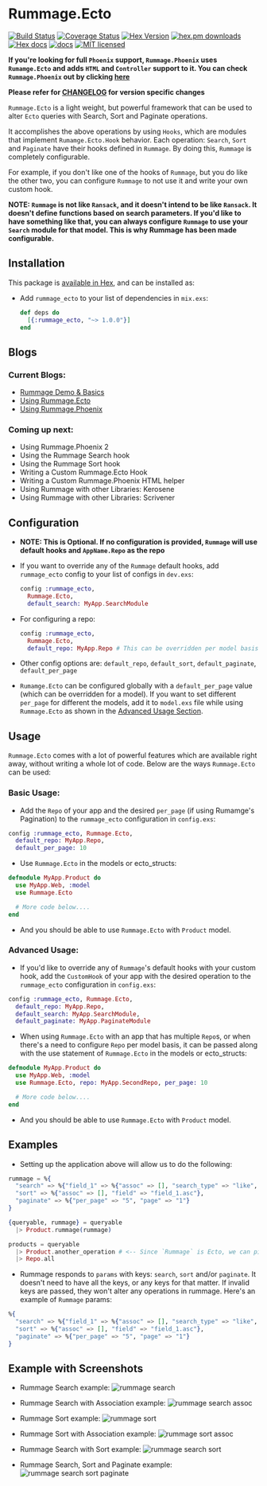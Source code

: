 # Rummage.Ecto

[![Build Status](https://travis-ci.org/Excipients/rummage_ecto.svg?branch=master)](https://travis-ci.org/Excipients/rummage_ecto)
[![Coverage Status](https://coveralls.io/repos/github/Excipients/rummage_ecto/badge.svg?branch=master)](https://coveralls.io/github/Excipients/rummage_ecto?branch=master)
[![Hex Version](http://img.shields.io/hexpm/v/rummage_ecto.svg?style=flat)](https://hex.pm/packages/rummage_ecto)
[![hex.pm downloads](https://img.shields.io/hexpm/dt/rummage_ecto.svg)](https://hex.pm/packages/rummage_ecto)
[![Hex docs](http://img.shields.io/badge/hex.pm-docs-green.svg?style=flat)](https://hexdocs.pm/rummage_ecto)
[![docs](https://inch-ci.org/github/Excipients/rummage_ecto.svg)](http://inch-ci.org/github/Excipients/rummage_ecto)
[![MIT licensed](https://img.shields.io/badge/license-MIT-blue.svg)](https://raw.githubusercontent.com/Excipients/rummage_ecto/master/LICENSE)

**If you're looking for full `Phoenix` support, `Rummage.Phoenix` uses `Rumamge.Ecto` and adds `HTML` and `Controller` support
to it. You can check `Rummage.Phoenix` out by clicking [here](https://github.com/Excipients/rummage_phoenix)**

**Please refer for [CHANGELOG](CHANGELOG.md) for version specific changes**

`Rummage.Ecto` is a light weight, but powerful framework that can be used to alter `Ecto` queries with Search, Sort and Paginate operations.

It accomplishes the above operations by using `Hooks`, which are modules that implement `Rumamge.Ecto.Hook` behavior.
Each operation: `Search`, `Sort` and `Paginate` have their hooks defined in `Rummage`. By doing this, `Rummage` is completely
configurable.

For example, if you don't like one of the hooks of `Rummage`, but you do like the other two, you can configure `Rummage` to not use it and write your own custom
hook.

**NOTE: `Rummage` is not like `Ransack`, and it doesn't intend to be like `Ransack`. It doesn't define functions based on search parameters.
If you'd like to have something like that, you can always configure `Rummage` to use your `Search` module for that model. This
is why Rummage has been made configurable.**

## Installation

This package is [available in Hex](https://hexdocs.pm/rummage_ecto/), and can be installed as:

  - Add `rummage_ecto` to your list of dependencies in `mix.exs`:

    ```elixir
    def deps do
      [{:rummage_ecto, "~> 1.0.0"}]
    end
    ```

## Blogs

### Current Blogs:

  - [Rummage Demo & Basics](https://medium.com/@aditya7iyengar/searching-sorting-and-pagination-in-elixir-phoenix-with-rummage-part-1-933106ec50ca#.der0yrnvq)
  - [Using Rummage.Ecto](https://medium.com/@aditya7iyengar/searching-sorting-and-pagination-in-elixir-phoenix-with-rummage-part-2-8e36558984c2#.vviioi5ia)
  - [Using Rummage.Phoenix](https://medium.com/@aditya7iyengar/searching-sorting-and-pagination-in-elixir-phoenix-with-rummage-part-3-7cf5023bc226#.q08478ud2)

### Coming up next:

  - Using Rummage.Phoenix 2
  - Using the Rummage Search hook
  - Using the Rummage Sort hook
  - Writing a Custom Rummage.Ecto Hook
  - Writing a Custom Rummage.Phoenix HTML helper
  - Using Rummage with other Libraries: Kerosene
  - Using Rummage with other Libraries: Scrivener

## Configuration

  - **NOTE: This is Optional. If no configuration is provided, `Rummage` will use default hooks and `AppName.Repo` as the repo**
  - If you want to override any of the `Rummage` default hooks,
    add `rummage_ecto` config to your list of configs in `dev.exs`:

    ```elixir
    config :rummage_ecto,
      Rummage.Ecto,
      default_search: MyApp.SearchModule
    ```

  - For configuring a repo:

    ```elixir
    config :rummage_ecto,
      Rummage.Ecto,
      default_repo: MyApp.Repo # This can be overridden per model basis, if need be.
    ```

  - Other config options are: `default_repo`, `default_sort`, `default_paginate`, `default_per_page`

  - `Rumamge.Ecto` can be configured globally with a `default_per_page` value (which can be overridden for a model).
    If you want to set different `per_page` for different the models, add it to `model.exs` file while using `Rummage.Ecto`
    as shown in the [Advanced Usage Section](#advanced-usage).


## Usage

`Rummage.Ecto` comes with a lot of powerful features which are available right away, without writing a whole lot of code.
Below are the ways `Rummage.Ecto` can be used:

### Basic Usage:

  - Add the `Repo` of your app and the desired `per_page` (if using Rumamge's Pagination) to the `rummage_ecto` configuration in `config.exs`:

  ```elixir
  config :rummage_ecto, Rummage.Ecto,
    default_repo: MyApp.Repo,
    default_per_page: 10
  ```

  - Use `Rummage.Ecto` in the models or ecto_structs:

  ```elixir
  defmodule MyApp.Product do
    use MyApp.Web, :model
    use Rummage.Ecto

    # More code below....
  end
  ```

  - And you should be able to use `Rummage.Ecto` with `Product` model.

### Advanced Usage:

  - If you'd like to override any of `Rummage`'s default hooks with your custom hook, add the `CustomHook` of your app with the desired operation to the
  `rummage_ecto` configuration in `config.exs`:

  ```elixir
  config :rummage_ecto, Rummage.Ecto,
    default_repo: MyApp.Repo,
    default_search: MyApp.SearchModule,
    default_paginate: MyApp.PaginateModule
  ```

  - When using `Rummage.Ecto` with an app that has multiple `Repo`s, or when there's a need to configure `Repo` per model basis, it can be passed along with
  the use statement of `Rummage.Ecto` in the models or ecto_structs:

  ```elixir
  defmodule MyApp.Product do
    use MyApp.Web, :model
    use Rummage.Ecto, repo: MyApp.SecondRepo, per_page: 10

    # More code below....
  end
  ```

  - And you should be able to use `Rummage.Ecto` with `Product` model.


## Examples

  - Setting up the application above will allow us to do the following:

  ```elixir
  rummage = %{
    "search" => %{"field_1" => %{"assoc" => [], "search_type" => "like", "search_term" => "field_!"},
    "sort" => %{"assoc" => [], "field" => "field_1.asc"},
    "paginate" => %{"per_page" => "5", "page" => "1"}
  }

  {queryable, rummage} = queryable
    |> Product.rummage(rummage)

  products = queryable
    |> Product.another_operation # <-- Since `Rummage` is Ecto, we can pipe the result queryable into another queryable operation.
    |> Repo.all
  ```

  - Rummage responds to `params` with keys: `search`, `sort` and/or `paginate`. It doesn't need to have all the keys, or any keys for that matter.
    If invalid keys are passed, they won't alter any operations in rummage. Here's an example of `Rummage` params:

  ```elixir
  %{
    "search" => %{"field_1" => %{"assoc" => [], "search_type" => "like", "search_term" => "field_!"},
    "sort" => %{"assoc" => [], "field" => "field_1.asc"},
    "paginate" => %{"per_page" => "5", "page" => "1"}
  }
  ```

## Example with Screenshots

  - Rummage Search example:
  ![rummage search](src/rummage_search.png)

  - Rummage Search with Association example:
  ![rummage search assoc](src/rummage_search_assoc.png)

  - Rummage Sort example:
  ![rummage sort](src/rummage_sort.png)

  - Rummage Sort with Association example:
  ![rummage sort assoc](src/rummage_sort_assoc.png)

  - Rummage Search with Sort example:
  ![rummage search sort](src/rummage_search_and_sort.png)

  - Rummage Search, Sort and Paginate example:
  ![rummage search sort paginate](src/rummage_search_sort_and_paginate.png)
